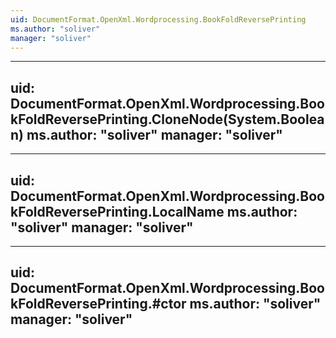 ```yaml
---
uid: DocumentFormat.OpenXml.Wordprocessing.BookFoldReversePrinting
ms.author: "soliver"
manager: "soliver"
---
```


---
uid: DocumentFormat.OpenXml.Wordprocessing.BookFoldReversePrinting.CloneNode(System.Boolean)
ms.author: "soliver"
manager: "soliver"
---

---
uid: DocumentFormat.OpenXml.Wordprocessing.BookFoldReversePrinting.LocalName
ms.author: "soliver"
manager: "soliver"
---

---
uid: DocumentFormat.OpenXml.Wordprocessing.BookFoldReversePrinting.#ctor
ms.author: "soliver"
manager: "soliver"
---
